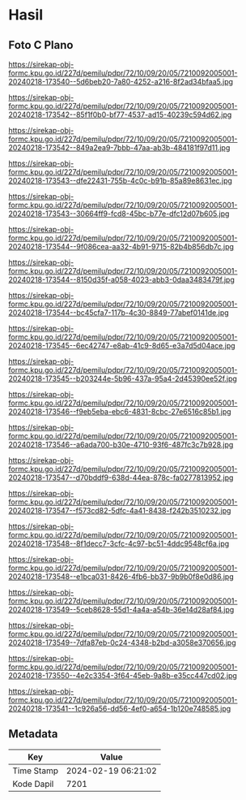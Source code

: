 # Hasil

## Foto C Plano

https://sirekap-obj-formc.kpu.go.id/227d/pemilu/pdpr/72/10/09/20/05/7210092005001-20240218-173540--5d6beb20-7a80-4252-a216-8f2ad34bfaa5.jpg

https://sirekap-obj-formc.kpu.go.id/227d/pemilu/pdpr/72/10/09/20/05/7210092005001-20240218-173542--85f1f0b0-bf77-4537-ad15-40239c594d62.jpg

https://sirekap-obj-formc.kpu.go.id/227d/pemilu/pdpr/72/10/09/20/05/7210092005001-20240218-173542--849a2ea9-7bbb-47aa-ab3b-484181f97d11.jpg

https://sirekap-obj-formc.kpu.go.id/227d/pemilu/pdpr/72/10/09/20/05/7210092005001-20240218-173543--dfe22431-755b-4c0c-b91b-85a89e8631ec.jpg

https://sirekap-obj-formc.kpu.go.id/227d/pemilu/pdpr/72/10/09/20/05/7210092005001-20240218-173543--30664ff9-fcd8-45bc-b77e-dfc12d07b605.jpg

https://sirekap-obj-formc.kpu.go.id/227d/pemilu/pdpr/72/10/09/20/05/7210092005001-20240218-173544--9f086cea-aa32-4b91-9715-82b4b856db7c.jpg

https://sirekap-obj-formc.kpu.go.id/227d/pemilu/pdpr/72/10/09/20/05/7210092005001-20240218-173544--8150d35f-a058-4023-abb3-0daa3483479f.jpg

https://sirekap-obj-formc.kpu.go.id/227d/pemilu/pdpr/72/10/09/20/05/7210092005001-20240218-173544--bc45cfa7-117b-4c30-8849-77abef0141de.jpg

https://sirekap-obj-formc.kpu.go.id/227d/pemilu/pdpr/72/10/09/20/05/7210092005001-20240218-173545--6ec42747-e8ab-41c9-8d65-e3a7d5d04ace.jpg

https://sirekap-obj-formc.kpu.go.id/227d/pemilu/pdpr/72/10/09/20/05/7210092005001-20240218-173545--b203244e-5b96-437a-95a4-2d45390ee52f.jpg

https://sirekap-obj-formc.kpu.go.id/227d/pemilu/pdpr/72/10/09/20/05/7210092005001-20240218-173546--f9eb5eba-ebc6-4831-8cbc-27e6516c85b1.jpg

https://sirekap-obj-formc.kpu.go.id/227d/pemilu/pdpr/72/10/09/20/05/7210092005001-20240218-173546--a6ada700-b30e-4710-93f6-487fc3c7b928.jpg

https://sirekap-obj-formc.kpu.go.id/227d/pemilu/pdpr/72/10/09/20/05/7210092005001-20240218-173547--d70bddf9-638d-44ea-878c-fa0277813952.jpg

https://sirekap-obj-formc.kpu.go.id/227d/pemilu/pdpr/72/10/09/20/05/7210092005001-20240218-173547--f573cd82-5dfc-4a41-8438-f242b3510232.jpg

https://sirekap-obj-formc.kpu.go.id/227d/pemilu/pdpr/72/10/09/20/05/7210092005001-20240218-173548--8f1decc7-3cfc-4c97-bc51-4ddc9548cf6a.jpg

https://sirekap-obj-formc.kpu.go.id/227d/pemilu/pdpr/72/10/09/20/05/7210092005001-20240218-173548--e1bca031-8426-4fb6-bb37-9b9b0f8e0d86.jpg

https://sirekap-obj-formc.kpu.go.id/227d/pemilu/pdpr/72/10/09/20/05/7210092005001-20240218-173549--5ceb8628-55d1-4a4a-a54b-36e14d28af84.jpg

https://sirekap-obj-formc.kpu.go.id/227d/pemilu/pdpr/72/10/09/20/05/7210092005001-20240218-173549--7dfa87eb-0c24-4348-b2bd-a3058e370656.jpg

https://sirekap-obj-formc.kpu.go.id/227d/pemilu/pdpr/72/10/09/20/05/7210092005001-20240218-173550--4e2c3354-3f64-45eb-9a8b-e35cc447cd02.jpg

https://sirekap-obj-formc.kpu.go.id/227d/pemilu/pdpr/72/10/09/20/05/7210092005001-20240218-173541--1c926a56-dd56-4ef0-a654-1b120e748585.jpg


## Metadata

| Key        | Value               |
| ---------- | ------------------- |
| Time Stamp | 2024-02-19 06:21:02 |
| Kode Dapil | 7201                |



